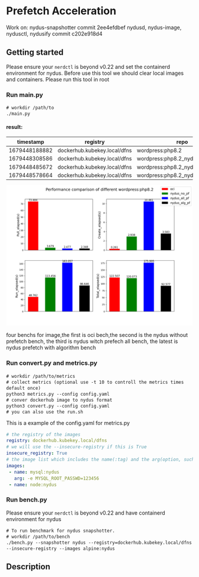 # Prefetch Acceleration
Work on:
nydus-snapshotter commit 2ee4efdbef
nydusd, nydus-image, nydusctl, nydusify commit c202e918d4


## Getting started
Please ensure your `nerdctl` is beyond v0.22 and set the containerd environment for nydus.
Before use this tool we should clear local images and containers.
Please run this tool in root

### Run main.py
```shell
# workdir /path/to
./main.py
```

#### result:
| timestamp     | registry                     | repo                               | pull_elapsed(s) | create_elapsed(s) | run_elapsed(s) | total_elapsed(s) |
|---------------|------------------------------|------------------------------------|-----------------|-------------------|----------------|------------------|
| 1679448188882 | dockerhub.kubekey.local/dfns | wordpress:php8.2                   | 73.483700       | 0.260872          | 48.762206      | 122.506778       |
| 1679448308586 | dockerhub.kubekey.local/dfns | wordpress:php8.2_nydus             | 3.678994        | 2.938472          | 113.455829     | 120.073295       |
| 1679448485672 | dockerhub.kubekey.local/dfns | wordpress:php8.2_nydus_prefetchall | 2.477336        | 10.460972         | 163.056714     | 175.995022       |
| 1679448578664 | dockerhub.kubekey.local/dfns | wordpress:php8.2_nydus_prefetch    | 2.347748        | 3.583408          | 86.645820      | 92.576976        |

![](./bench.png)

four benchs for image,the first is oci bech,the second is the nydus without prefetch bench, the third is nydus witch prefech all bench, the latest is nydus prefetch with algorithm bench
### Run convert.py and metrics.py

```shell
# workdir /path/to/metrics
# collect metrics (optional use -t 10 to controll the metrics times default once)
python3 metrics.py --config config.yaml
# conver dockerhub image to nydus format 
python3 convert.py --config config.yaml
# you can also use the run.sh
```

This is a example of the config.yaml for metrics.py
```yaml
# the registry of the images
registry: dockerhub.kubekey.local/dfns
# we will use the --insecure-registry if this is True
insecure_registry: True
# the image list which includes the name(:tag) and the arg(option, such as -e  -v) 
images:
 - name: mysql:nydus 
   arg: -e MYSQL_ROOT_PASSWD=123456
 - name: node:nydus
```
### Run bench.py
Please ensure your `nerdctl` is beyond v0.22 and have containerd environment for nydus
```shell
# To run benchmark for nydus snapshotter.
# workdir /path/to/bench
./bench.py --snapshotter nydus --registry=dockerhub.kubekey.local/dfns --insecure-registry --images alpine:nydus
```
## Description
